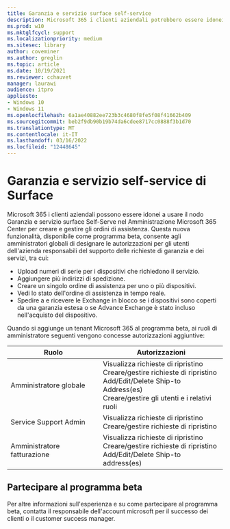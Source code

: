 ```yaml
---
title: Garanzia e servizio surface self-service
description: Microsoft 365 i clienti aziendali potrebbero essere idonei a usare il nodo beta Surface Self Serve Warranty and Service nell'interfaccia di amministrazione di Microsoft per creare e gestire gli ordini di assistenza.
ms.prod: w10
ms.mktglfcycl: support
ms.localizationpriority: medium
ms.sitesec: library
author: coveminer
ms.author: greglin
ms.topic: article
ms.date: 10/19/2021
ms.reviewer: cchauvet
manager: laurawi
audience: itpro
appliesto:
- Windows 10
- Windows 11
ms.openlocfilehash: 6a1ae40882ee723b3c4680f8fe5f08f41662b409
ms.sourcegitcommit: beb2f9db90b19b74da6cdee8717cc0888f3b1d70
ms.translationtype: MT
ms.contentlocale: it-IT
ms.lasthandoff: 03/16/2022
ms.locfileid: "12448645"
---
```

# <a name="surface-self-serve-warranty-and-service"></a>Garanzia e servizio self-service di Surface

Microsoft 365 i clienti aziendali possono essere idonei a usare il nodo Garanzia e servizio surface Self-Serve nel Amministrazione Microsoft 365 Center per creare e gestire gli ordini di assistenza. Questa nuova funzionalità, disponibile come programma beta, consente agli amministratori globali di designare le autorizzazioni per gli utenti dell'azienda responsabili del supporto delle richieste di garanzia e dei servizi, tra cui:

- Upload numeri di serie per i dispositivi che richiedono il servizio.
- Aggiungere più indirizzi di spedizione.
- Creare un singolo ordine di assistenza per uno o più dispositivi.
- Vedi lo stato dell'ordine di assistenza in tempo reale.
- Spedire a e ricevere le Exchange in blocco se i dispositivi sono coperti da una garanzia estesa o se Advance Exchange è stato incluso nell'acquisto del dispositivo.

Quando si aggiunge un tenant Microsoft 365 al programma beta, ai ruoli di amministratore seguenti vengono concesse autorizzazioni aggiuntive:

| Ruolo                  | Autorizzazioni                                                                                                                         |
| --------------------- | ----------------------------------------------------------------------------------------------------------------------------------- |
| Amministratore globale          | Visualizza richieste di ripristino<br>Creare/gestire richieste di ripristino<br>Add/Edit/Delete Ship-to Address(es)<br>Creare/gestire gli utenti e i relativi ruoli |
| Service Support Admin | Visualizza richieste di ripristino<br>Creare/gestire richieste di ripristino                                                                               |
| Amministratore fatturazione         | Visualizza richieste di ripristino<br>Creare/gestire richieste di ripristino<br>Add/Edit/Delete Ship-to address(es)                                        |


## <a name="join-beta-program"></a>Partecipare al programma beta

Per altre informazioni sull'esperienza e su come partecipare al programma beta, contatta il responsabile dell'account microsoft per il successo dei clienti o il customer success manager.